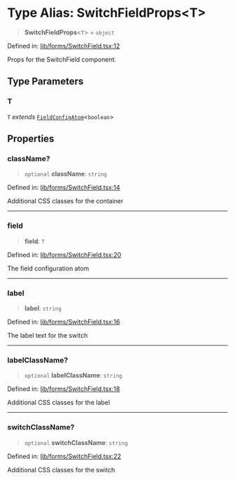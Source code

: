 # Type Alias: SwitchFieldProps\<T\>

> **SwitchFieldProps**\<`T`\> = `object`

Defined in: [lib/forms/SwitchField.tsx:12](https://github.com/aldesgroup/goaldn/blob/850e22fffd19501920628173674ada43cba9a29a/lib/forms/SwitchField.tsx#L12)

Props for the SwitchField component.

## Type Parameters

### T

`T` *extends* [`FieldConfigAtom`](FieldConfigAtom.md)\<`boolean`\>

## Properties

### className?

> `optional` **className**: `string`

Defined in: [lib/forms/SwitchField.tsx:14](https://github.com/aldesgroup/goaldn/blob/850e22fffd19501920628173674ada43cba9a29a/lib/forms/SwitchField.tsx#L14)

Additional CSS classes for the container

***

### field

> **field**: `T`

Defined in: [lib/forms/SwitchField.tsx:20](https://github.com/aldesgroup/goaldn/blob/850e22fffd19501920628173674ada43cba9a29a/lib/forms/SwitchField.tsx#L20)

The field configuration atom

***

### label

> **label**: `string`

Defined in: [lib/forms/SwitchField.tsx:16](https://github.com/aldesgroup/goaldn/blob/850e22fffd19501920628173674ada43cba9a29a/lib/forms/SwitchField.tsx#L16)

The label text for the switch

***

### labelClassName?

> `optional` **labelClassName**: `string`

Defined in: [lib/forms/SwitchField.tsx:18](https://github.com/aldesgroup/goaldn/blob/850e22fffd19501920628173674ada43cba9a29a/lib/forms/SwitchField.tsx#L18)

Additional CSS classes for the label

***

### switchClassName?

> `optional` **switchClassName**: `string`

Defined in: [lib/forms/SwitchField.tsx:22](https://github.com/aldesgroup/goaldn/blob/850e22fffd19501920628173674ada43cba9a29a/lib/forms/SwitchField.tsx#L22)

Additional CSS classes for the switch
